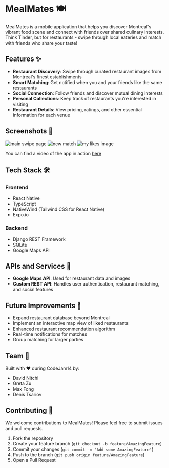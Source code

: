 # MealMates 🍽️

MealMates is a mobile application that helps you discover Montreal's vibrant food scene and connect with friends over shared culinary interests. Think Tinder, but for restaurants - swipe through local eateries and match with friends who share your taste!

## Features ✨

- **Restaurant Discovery**: Swipe through curated restaurant images from Montreal's finest establishments
- **Smart Matching**: Get notified when you and your friends like the same restaurants
- **Social Connection**: Follow friends and discover mutual dining interests
- **Personal Collections**: Keep track of restaurants you're interested in visiting
- **Restaurant Details**: View pricing, ratings, and other essential information for each venue

## Screenshots 📱

![main swipe page](https://github.com/denis-tsariov/codejam14/blob/main/screenshots/swipe-page.png?raw=true)
![new match](https://github.com/denis-tsariov/codejam14/blob/main/screenshots/new-match.png?raw=true)
![my likes image](https://github.com/denis-tsariov/codejam14/blob/main/screenshots/my-likes.png?raw=true)

You can find a video of the app in action [here][website]

[website]: https://www.youtube.com/watch?v=2nAD9EJrNGw

## Tech Stack 🛠️

### Frontend
- React Native
- TypeScript
- NativeWind (Tailwind CSS for React Native)
- Expo.io

### Backend
- Django REST Framework
- SQLite
- Google Maps API

<!-- ## Installation 🚀

1. Clone the repository
```bash
git clone https://github.com/yourusername/mealmates.git
```

2. Install frontend dependencies
```bash
cd mealmates/frontend
npm install
```

3. Install backend dependencies
```bash
cd mealmates/backend
pip install -r requirements.txt
```

4. Set up environment variables
```bash
# Create a .env file in the backend directory with:
GOOGLE_MAPS_API_KEY=your_api_key
```

5. Run the development servers
```bash
# Backend
python manage.py runserver

# Frontend
npm start
```

## Project Structure 📁

```
mealmates/
├── frontend/          # React Native application
│   ├── components/    # Reusable UI components
│   ├── screens/       # Application screens
│   └── services/      # API integration
├── backend/           # Django REST API
│   ├── api/          # API endpoints
│   ├── models/       # Database models
│   └── services/     # Business logic
``` -->

## APIs and Services 🔌

- **Google Maps API**: Used for restaurant data and images
- **Custom REST API**: Handles user authentication, restaurant matching, and social features

## Future Improvements 🚀

- Expand restaurant database beyond Montreal
- Implement an interactive map view of liked restaurants
- Enhanced restaurant recommendation algorithm
- Real-time notifications for matches
- Group matching for larger parties

## Team 👥

Built with ❤️ during CodeJam14 by:
- David Nitchi
- Greta Zu
- Max Fong
- Denis Tsariov

## Contributing 🤝

We welcome contributions to MealMates! Please feel free to submit issues and pull requests.

1. Fork the repository
2. Create your feature branch (`git checkout -b feature/AmazingFeature`)
3. Commit your changes (`git commit -m 'Add some AmazingFeature'`)
4. Push to the branch (`git push origin feature/AmazingFeature`)
5. Open a Pull Request

<!-- ## License 📝

This project is licensed under the MIT License - see the [LICENSE](LICENSE) file for details. -->

